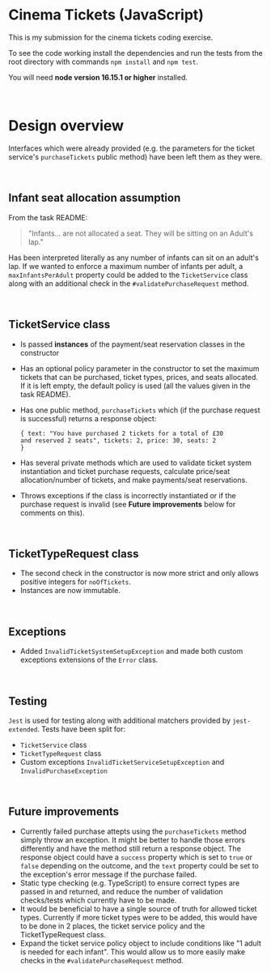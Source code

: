 # Cinema Tickets (JavaScript)
This is my submission for the cinema tickets coding exercise.

To see the code working install the dependencies and run the tests from the root directory with commands `npm install` and `npm test`.

You will need **node version 16.15.1 or higher** installed.

<br />

# Design overview
Interfaces which were already provided (e.g. the parameters for the ticket service's `purchaseTickets` public method) have been left them as they were.

<br />

## Infant seat allocation assumption
From the task README:
> "Infants... are not allocated a seat. They will be sitting on an Adult's lap."

Has been interpreted literally as any number of infants can sit on an adult's lap.  If we wanted to enforce a maximum number of infants per adult, a `maxInfantsPerAdult` property could be added to the `TicketService` class along with an additional check in the `#validatePurchaseRequest` method.



<br />

## TicketService class
- Is passed **instances** of the payment/seat reservation classes in the constructor
- Has an optional policy parameter in the constructor to set the maximum tickets that can be purchased, ticket types, prices, and seats allocated.  If it is left empty, the default policy is used (all the values given in the task README).
- Has one public method, `purchaseTickets` which (if the purchase request is successful) returns a response object:
<br/><pre><code>{
    text: "You have purchased 2 tickets for a total of £30 and reserved 2 seats",
    tickets: 2,
    price: 30,
    seats: 2
    }</code></pre>

- Has several private methods which are used to validate ticket system instantiation and ticket purchase requests, calculate price/seat allocation/number of tickets, and make payments/seat reservations.
- Throws exceptions if the class is incorrectly instantiated or if the purchase request is invalid (see **Future improvements** below for comments on this).

<br />

## TicketTypeRequest class
- The second check in the constructor is now more strict and only allows positive integers for `noOfTickets`.
- Instances are now immutable.

<br />

## Exceptions
- Added `InvalidTicketSystemSetupException` and made both custom exceptions extensions of the `Error` class.

<br />

## Testing
`Jest` is used for testing along with additional matchers provided by `jest-extended`.  Tests have been split for:
- `TicketService` class
- `TicketTypeRequest` class
- Custom exceptions `InvalidTicketServiceSetupException` and `InvalidPurchaseException`


<br />

## Future improvements
- Currently failed purchase attepts using the `purchaseTickets` method simply throw an exception.  It might be better to handle those errors differently and have the method still return a response object.  The response object could have a `success` property which is set to `true` or `false` depending on the outcome, and the `text` property could be set to the exception's error message if the purchase failed.
- Static type checking (e.g. TypeScript) to ensure correct types are passed in and returned, and reduce the number of validation checks/tests which currently have to be made.
- It would be beneficial to have a single source of truth for allowed ticket types.  Currently if  more ticket types were to be added, this would have to be done in 2 places, the ticket service policy and the TicketTypeRequest class.  
 - Expand the ticket service policy object to include conditions like "1 adult is needed for each infant".  This would allow us to more easily make checks in the `#validatePurchaseRequest` method.